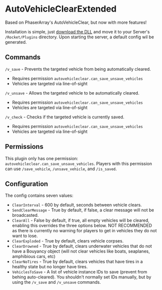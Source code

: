 # AutoVehicleClearExtended
Based on PhaserArray's AutoVehicleClear, but now with more features!

Installation is simple, just [download the DLL](https://github.com/lehgogh/AutoVehicleClearExtended/releases/latest) and move it to your Server's `/Rocket/Plugins` directory. Upon starting the server, a default config wil be generated.

## Commands

`/v_save` - Prevents the targeted vehicle from being automatically cleared.
- Requires permission `autovehicleclear.can_save_unsave_vehicles`
- Vehicles are targeted via line-of-sight

`/v_unsave` - Allows the targeted vehicle to be automatically cleared.
- Requires permission `autovehicleclear.can_save_unsave_vehicles`
- Vehicles are targeted via line-of-sight

`/v_check` - Checks if the targeted vehicle is currently saved.
- Requires permission `autovehicleclear.can_save_unsave_vehicles`
- Vehicles are targeted via line-of-sight

## Permissions

This plugin only has one permission: `autovehicleclear.can_save_unsave_vehicles`. Players with this permission can use `/save_vehicle`, `/unsave_vehicle`, and `/is_saved`.

## Configuration

The config contains seven values:  
- `ClearInterval` - 600 by default, seconds between vehicle clears.  
- `SendClearMessage` - True by default, if false, a clear message will not be broadcasted.  
- `ClearAll` - False by default, if true, all empty vehicles will be cleared, enabling this overrides the three options below. NOT RECOMMENDED as there is currently no warning for players to get in vehicles they do not want to lose.  
- `ClearExploded` - True by default, clears vehicle corpses.  
- `ClearDrowned` - True by default, clears underwater vehicles that do not have a Bouyancy object (will not clear vehicles like boats, seaplanes, amphibious cars, etc)  
- `ClearNoTires` - True by default, clears vehicles that have tires in a healthy state but no longer have tires.
- `VehiclesToSave` - A list of vehicle instance IDs to save (prevent from behing auto-cleared). You shouldn't normally set IDs manually, but by using the `/v_save` and `/v_unsave` commands.
